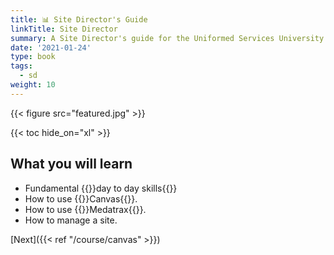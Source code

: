```yaml
---
title: 📊 Site Director's Guide
linkTitle: Site Director
summary: A Site Director's guide for the Uniformed Services University of the Health Sciences
date: '2021-01-24'
type: book
tags:
  - sd
weight: 10
---
```


{{< figure src="featured.jpg" >}}

{{< toc hide_on="xl" >}}

## What you will learn

- Fundamental {{<hl>}}day to day skills{{</hl>}}
- How to use {{<hl>}}Canvas{{</hl>}}.
- How to use {{<hl>}}Medatrax{{</hl>}}.
- How to manage a site.





[Next]({{< ref "/course/canvas" >}})

